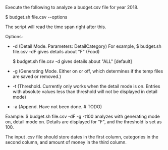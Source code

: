 Execute the following to analyze a budget.csv file for year 2018.

$ budget.sh file.csv --options

The script will read the time span right after this.





Options:
+ -d (Detail Mode. Parameters: DetailCategory)
	For example,
	$ budget.sh file.csv -dF
	gives details about "F" (Food)

	$ budget.sh file.csv -d
	gives details about "ALL" [default]

+ -g (Generating Mode. Either on or off, which determines if the temp files are saved or removed.)

+ -t (Threshold. Currently only works when the detail mode is on. Entries with absolute values less than threshold will not be displayed in detail mode)

+ -a (Append. Have not been done. # TODO)


Example:
$ budget.sh file.csv -dF -g -t100
analyzes with generating mode on, detail mode on. Details are displayed for "F", and the threshold is set as 100.








The input .csv file should store dates in the first column, categories in the second column, and amount of money in the third column.
